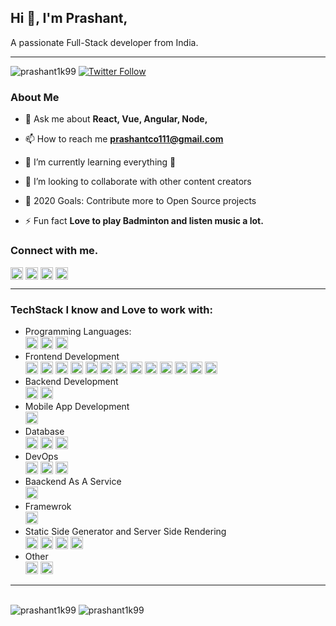 ## Hi 👋, I'm Prashant,

A passionate Full-Stack developer from India.

---
<img src="https://komarev.com/ghpvc/?username=prashant1k99" alt="prashant1k99" /> [![Twitter Follow](https://img.shields.io/twitter/follow/prashant1k99?color=1DA1F2&logo=twitter&style=for-the-badge)](https://twitter.com/intent/follow?original_referer=https%3A%2F%2Fgithub.com%2Fprashant1k99&screen_name=prashant1k99)

### About Me

- 💬 Ask me about **React, Vue, Angular, Node,**

- 📫 How to reach me **prashantco111@gmail.com**

- 🌱 I’m currently learning everything 🤣

- 👯 I’m looking to collaborate with other content creators

- 🥅 2020 Goals: Contribute more to Open Source projects

- ⚡ Fun fact **Love to play Badminton and listen music a lot.**

### Connect with me.

<a href="https://dev.to/prashant1k99" target="blank"><img align="center" src="https://cdn.jsdelivr.net/npm/simple-icons@3.0.1/icons/dev-dot-to.svg" alt="prashant1k99" height="20" width="20" /></a>
<a href="https://twitter.com/prashant1k99" target="blank"><img align="center" src="https://cdn.jsdelivr.net/npm/simple-icons@3.0.1/icons/twitter.svg" alt="prashant1k99" height="20" width="20" /></a>
<a href="https://linkedin.com/in/prashant1k99" target="blank"><img align="center" src="https://cdn.jsdelivr.net/npm/simple-icons@3.0.1/icons/linkedin.svg" alt="prashant1k99" height="20" width="20" /></a>
<a href="https://medium.com/prashant1k99" target="blank"><img align="center" src="https://cdn.jsdelivr.net/npm/simple-icons@3.0.1/icons/medium.svg" alt="prashant1k99" height="20" width="20" /></a>

---

### TechStack I know and Love to work with:

- Programming Languages:
  <br/>
  <img src="https://devicons.github.io/devicon/devicon.git/icons/javascript/javascript-original.svg" alt="javascript" width="20" height="20"/>
  <img src="https://devicons.github.io/devicon/devicon.git/icons/typescript/typescript-original.svg" alt="typescript" width="20" height="20"/>
  <img src="https://devicons.github.io/devicon/devicon.git/icons/php/php-original.svg" alt="php" width="20" height="20"/>
  <br />
- Frontend Development
  <br />
  <img src="https://devicons.github.io/devicon/devicon.git/icons/vuejs/vuejs-original-wordmark.svg" alt="vuejs" width="20" height="20"/>
  <img src="https://devicons.github.io/devicon/devicon.git/icons/react/react-original-wordmark.svg" alt="react" width="20" height="20"/>
  <img src="https://devicons.github.io/devicon/devicon.git/icons/angularjs/angularjs-original.svg" alt="angularjs" width="20" height="20"/>
  <img src="https://devicons.github.io/devicon/devicon.git/icons/bootstrap/bootstrap-plain.svg" alt="bootstrap" width="20" height="20"/>
  <img src="https://devicons.github.io/devicon/devicon.git/icons/css3/css3-original-wordmark.svg" alt="css3" width="20" height="20"/>
  <img src="https://devicons.github.io/devicon/devicon.git/icons/html5/html5-original-wordmark.svg" alt="html5" width="20" height="20"/>
  <img src="https://devicons.github.io/devicon/devicon.git/icons/sass/sass-original.svg" alt="sass" width="20" height="20"/>
  <img src="https://devicons.github.io/devicon/devicon.git/icons/redux/redux-original.svg" alt="redux" width="20" height="20"/>
  <img src="https://devicons.github.io/devicon/devicon.git/icons/webpack/webpack-original.svg" alt="webpack" width="20" height="20"/>
  <img src="https://www.vectorlogo.zone/logos/babeljs/babeljs-icon.svg" alt="babel" width="20" height="20"/>
  <img src="https://www.vectorlogo.zone/logos/tailwindcss/tailwindcss-icon.svg" alt="tailwind" width="20" height="20"/>
  <img src="https://simpleicons.org/icons/vuetify.svg" alt="vuetify" width="20" height="20"/>
  <img src="https://raw.githubusercontent.com/gilbarbara/logos/804dc257b59e144eaca5bc6ffd16949752c6f789/logos/bulma.svg" alt="bulma" width="20" height="20"/>
  <br/>
- Backend Development
  <br/>
  <img src="https://devicons.github.io/devicon/devicon.git/icons/nodejs/nodejs-original-wordmark.svg" alt="nodejs" width="20" height="20"/>
  <img src="https://devicons.github.io/devicon/devicon.git/icons/express/express-original-wordmark.svg" alt="express" width="20" height="20"/>
  <br/>
- Mobile App Development
  <br/>
  <img src="https://www.vectorlogo.zone/logos/flutterio/flutterio-icon.svg" alt="flutter" width="20" height="20"/>
  <br />
- Database
  <br />
  <img src="https://devicons.github.io/devicon/devicon.git/icons/mongodb/mongodb-original-wordmark.svg" alt="mongodb" width="20" height="20"/>
  <img src="https://devicons.github.io/devicon/devicon.git/icons/mysql/mysql-original-wordmark.svg" alt="mysql" width="20" height="20"/>
  <img src="https://devicons.github.io/devicon/devicon.git/icons/postgresql/postgresql-original-wordmark.svg" alt="postgresql" width="20" height="20"/>
  <br />
- DevOps
  <br/>
  <img src="https://devicons.github.io/devicon/devicon.git/icons/amazonwebservices/amazonwebservices-original-wordmark.svg" alt="aws" width="20" height="20"/>
  <img src="https://devicons.github.io/devicon/devicon.git/icons/docker/docker-original-wordmark.svg" alt="docker" width="20" height="20"/>
  <img src="https://www.vectorlogo.zone/logos/kubernetes/kubernetes-icon.svg" alt="kubernetes" width="20" height="20"/>
  <br />
- Baackend As A Service
  <br />
  <img src="https://www.vectorlogo.zone/logos/firebase/firebase-icon.svg" alt="firebase" width="20" height="20"/>
  <br />
- Framewrok
  <br />
  <img src="https://devicons.github.io/devicon/devicon.git/icons/laravel/laravel-plain-wordmark.svg" alt="laravel" width="20" height="20"/>
  <br />
- Static Side Generator and Server Side Rendering
  <br />
  <img src="https://www.vectorlogo.zone/logos/gatsbyjs/gatsbyjs-icon.svg" alt="gastby" width="20" height="20"/>
  <img src="https://www.vectorlogo.zone/logos/gridsome/gridsome-icon.svg" alt="gridsome" width="20" height="20"/>
  <img src="https://cdn.worldvectorlogo.com/logos/nextjs-3.svg" alt="nextjs" width="20" height="20"/>
  <img src="https://www.vectorlogo.zone/logos/nuxtjs/nuxtjs-icon.svg" alt="nuxtjs" width="20" height="20"/>
  <br />
- Other
  <br />
  <img src="https://devicons.github.io/devicon/devicon.git/icons/linux/linux-original.svg" alt="linux" width="20" height="20"/>
  <img src="https://www.vectorlogo.zone/logos/git-scm/git-scm-icon.svg" alt="git" width="20" height="20"/>

---
<br/>
<img src="https://github-readme-stats.vercel.app/api/top-langs/?username=prashant1k99&layout=compact&hide=html" alt="prashant1k99" />
<img src="https://github-readme-stats.codestackr.vercel.app/api?username=prashant1k99&show_icons=true&count_private=true" alt="prashant1k99" />
